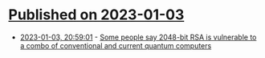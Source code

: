 # [Published on 2023-01-03](index.md)

* [2023-01-03, 20:59:01](https://lobste.rs/s/6qgmde/some_people_say_2048_bit_rsa_is_vulnerable) - [Some people say 2048-bit RSA is vulnerable to a combo of conventional and current quantum computers](https://www.schneier.com/blog/archives/2023/01/breaking-rsa-with-a-quantum-computer.html)
